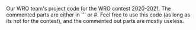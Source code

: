 Our WRO team's project code for the WRO contest 2020-2021. The commented parts are either in ''' or #. Feel free to use this code (as long as its not for the contest), and the commented out parts are mostly useless. 
